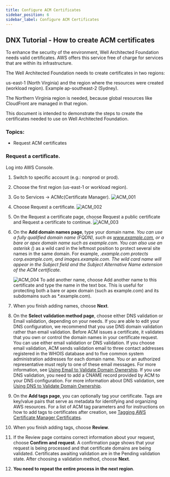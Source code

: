 ```yaml
---
title: Configure ACM Certificates
sidebar_position: 6
sidebar_label: Configure ACM Certificates
---
```


## DNX Tutorial - How to create ACM certificates


To enhance the security of the environment, Well Architected Foundation needs valid certificates. AWS offers this service free of charge for services that are within its infrastructure.

The Well Architected Foundation needs to create certificates in two regions:

us-east-1 (North Virginia) and the region where the resources were created (workload region). Example ap-southeast-2 (Sydney).

The Northern Virginia region is needed, because global resources like CloudFront are managed in that region.

This document is intended to demonstrate the steps to create the certificates needed to use on Well Architected Foundation.

### Topics:

 - Request ACM certificates

### Request a certificate.

 Log into AWS Console.
1. Switch to specific account (e.g.: nonprod or prod).

2. Choose the first region (us-east-1 or workload region).

3. Go to Services → ACMc(Certificate Manager).
   ![ACM_001](/assets/images/ACM_01.png)

4. Choose Request a certificate.
   ![ACM_002](/assets/images/ACM_02.png)

5. On the Request a certificate page, choose Request a public certificate and Request a certificate to continue.
   ![ACM_003](/assets/images/ACM_03.png)

6. On the **Add domain names page**, type your domain name.
   *You can use a fully qualified domain name (FQDN), such as www.example.com, or a bare or apex domain name such as example.com. You can also use an asterisk (*) as a wild card in the leftmost position to protect several site names in the same domain. For example, *.example.com protects corp.example.com, and images.example.com. The wild card name will appear in the Subject field and the Subject Alternative Name extension of the ACM certificate.*

   ![ACM_004](/assets/images/ACM_04.png)
   To add another name, choose Add another name to this certificate and type the name in the text box. This is useful for protecting both a bare or apex domain (such as example.com) and its subdomains such as *.example.com).

7. When you finish adding names, choose **Next**.

8. On the **Select validation method page**, choose either DNS validation or Email validation, depending on your needs. If you are able to edit your DNS configuration, we recommend that you use DNS domain validation rather than email validation.
   Before ACM issues a certificate, it validates that you own or control the domain names in your certificate request. You can use either email validation or DNS validation. If you choose email validation, ACM sends validation email to three contact addresses registered in the WHOIS database and to five common system administration addresses for each domain name. You or an authorized representative must reply to one of these email messages. For more information, see [Using Email to Validate Domain Ownership](https://docs.aws.amazon.com/acm/latest/userguide/email-validation.html). If you use DNS validation, you need to add a CNAME record provided by ACM to your DNS configuration. For more information about DNS validation, see [ Using DNS to Validate Domain Ownership](https://docs.aws.amazon.com/acm/latest/userguide/dns-validation.html).

9. On the **Add tags page**, you can optionally tag your certificate. Tags are key/value pairs that serve as metadata for identifying     and organizing AWS resources. For a list of ACM tag parameters and for instructions on how to add tags to certificates after creation, see [Tagging AWS Certificate Manager Certificates](https://docs.aws.amazon.com/acm/latest/userguide/tags.html).

10. When you finish adding tags, choose **Review**.

11. If the Review page contains correct information about your request, choose **Confirm and request**. A confirmation page shows that your request is being processed and that certificate domains are being validated. Certificates awaiting validation are in the Pending validation state. After choosing a validation method, choose **Next**.

12. **You need to repeat the entire process in the next region**.



